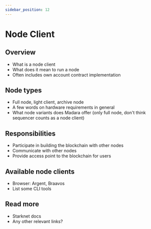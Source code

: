 ```yaml
---
sidebar_position: 12
---
```


# Node Client

## Overview

- What is a node client
- What does it mean to run a node
- Often includes own account contract implementation

## Node types

- Full node, light client, archive node
- A few words on hardware requirements in general
- What node variants does Madara offer (only full node, don't think sequencer counts as a node client)

## Responsibilities

- Participate in building the blockchain with other nodes
- Communicate with other nodes
- Provide access point to the blockchain for users

## Available node clients

- Browser: Argent, Braavos
- List some CLI tools

## Read more

- Starknet docs
- Any other relevant links?